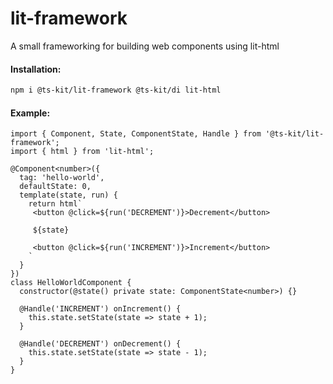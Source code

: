 # lit-framework

A small frameworking for building web components using lit-html

#### Installation:

```BASH
npm i @ts-kit/lit-framework @ts-kit/di lit-html
```

#### Example:

```TS
import { Component, State, ComponentState, Handle } from '@ts-kit/lit-framework';
import { html } from 'lit-html';

@Component<number>({
  tag: 'hello-world',
  defaultState: 0,
  template(state, run) {
    return html`
     <button @click=${run('DECREMENT')}>Decrement</button>
     
     ${state}
     
     <button @click=${run('INCREMENT')}>Increment</button>
    `
  }
})
class HelloWorldComponent {
  constructor(@state() private state: ComponentState<number>) {}
  
  @Handle('INCREMENT') onIncrement() {
    this.state.setState(state => state + 1);
  }
  
  @Handle('DECREMENT') onDecrement() {
    this.state.setState(state => state - 1);
  }
}
